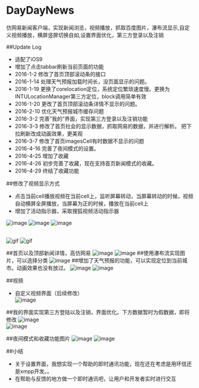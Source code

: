 # DayDayNews
仿网易新闻客户端，实现新闻浏览，视频播放，抓取百度图片，瀑布流显示,自定义视频播放，横屏竖屏切换自如,设置界面优化，第三方登录以及注销

##Update Log
- 适配了iOS9<br />
- 增加了点击tabbar刷新当前页面的功能<br />
- 2016-1-2 修改了首页顶部滚动条的接口 <br />
- 2016-1-14 处理天气预报加载时间长，没页面显示的问题。<br />
- 2016-1-19 更换了corelocation定位，系统定位繁琐速度慢。更换为INTULocationManager第三方定位，block调用简单有效<br />
- 2016-1-20 更改了首页顶部滚动条详情不显示的问题。<br />
- 2016-2-10 优化天气预报城市缓存问题 <br>
- 2016-3-2  完善”我的“界面，实现第三方登录以及注销功能<br>
- 2016-3-3 修改了首页社会的显示数据，抓取网易的数据，并进行解析。 把下拉刷新改成动画效果，更美观<br>
- 2016-3-7 修改了首页imagesCell有时数据不显示的问题<br>
- 2016-4-16 完善了夜间模式的设置。<br>
- 2016-4-25 增加了收藏<br>
- 2016-4-26 初步完善了收藏，现在支持首页新闻模式的收藏。<br>
- 2016-4-29 终结了收藏功能

##修改了视频显示方式
- 点击当前cell播放视频在当前cell上，监听屏幕转动，当屏幕转动的时候，视频自动横屏全屏播放，当屏幕为正的时候，播放在当前cell上<br />
- 增加了活动指示器，采取搜狐视频活动指示器

![image](https://raw.githubusercontent.com/gaoyuhang/DayDayNews/master/photo/加载.png)
![image](https://raw.githubusercontent.com/gaoyuhang/DayDayNews/master/photo/播放.png)
![image](https://raw.githubusercontent.com/gaoyuhang/DayDayNews/master/photo/横屏.png)
_<br />_<br />

![gif](https://raw.githubusercontent.com/gaoyuhang/DayDayNews/master/photo/111.gif)
![gif](https://raw.githubusercontent.com/gaoyuhang/DayDayNews/master/photo/222.gif)

##首页以及顶部新闻详情，高仿网易
![image](https://raw.githubusercontent.com/gaoyuhang/DayDayNews/master/photo/newsfresh.png)
![image](https://raw.githubusercontent.com/gaoyuhang/DayDayNews/master/photo/newsdata.png)
##使用瀑布流实现图片，可以选择分类
![image](https://raw.githubusercontent.com/gaoyuhang/DayDayNews/master/photo/photo.png)
##增加了天气预报的功能，可以实现定位到当前城市。动画效果也没有放过。
![image](https://raw.githubusercontent.com/gaoyuhang/DayDayNews/master/photo/detail.png)
![image](https://raw.githubusercontent.com/gaoyuhang/DayDayNews/master/photo/weather.PNG)

##视频
- 自定义视频界面（后续修改）<br>
![image](https://raw.githubusercontent.com/gaoyuhang/DayDayNews/master/photo/video.png)


##我的界面实现第三方登陆以及注销，界面优化。下方数据暂时为假数据，即将修改
![image](https://raw.githubusercontent.com/gaoyuhang/DayDayNews/master/photo/login.png)<br>
![image](https://raw.githubusercontent.com/gaoyuhang/DayDayNews/master/photo/me.png)


##夜间模式和收藏功能图片
![image](https://raw.githubusercontent.com/gaoyuhang/DayDayNews/master/photo/yejian.png)
![image](https://raw.githubusercontent.com/gaoyuhang/DayDayNews/master/photo/collect.png)

##小结
- 关于设置界面，我想实现一个帮助的即时通讯功能，现在还在考虑是用环信还是xmpp开发。。
- 在帮助与反馈的地方做一个即时通讯吧，让用户和开发者实时进行交互





